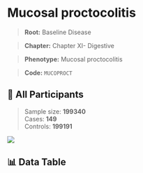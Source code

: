 # Mucosal proctocolitis

> **Root:** Baseline Disease  

> **Chapter:** Chapter XI- Digestive  

> **Phenotype:** Mucosal proctocolitis  

> **Code:** `MUCOPROCT`

## 🧪 All Participants  
> Sample size: **199340**  
> Cases: **149**  
> Controls: **199191**
<img src="/Sensitive/Figures/ALL/Incidence/MUCOPROCT.png"/>

## 📊 Data Table
<CsvTableMRF src="/Sensitive/Data/ALL/Incidence/COX_MUCOPROCT.csv"/>

